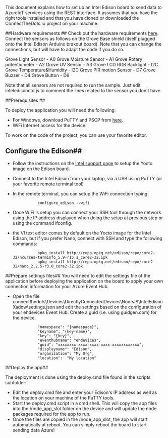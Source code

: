 This document explains how to set up an Intel Edison board to send data to AzureIoT services using the REST interface. 
It assumes that you have the right tools installed and that you have cloned or downloaded the ConnectTheDots.io project on your machine.

##Hardware requirements ##
Check out the hardware requirements [here](hardware.md).
Connect the sensors as follows on the Grove Base shield (itself plugged onto the Intel Edison Arduino brakout board). Note that you can change the connections, but will have to adapt the code if you do so.

Grove Light Sensor           -   A0
Grove Moisture Sensor        -   A1
Grove Rotary potentiometer   -   A2
Grove UV Sensor              -   A3
Grove LCD RGB Backlight      -  I2C
Grove Temperature&Humidity   -  I2C
Grove PIR motion Sensor      -   D7
Grove Buzzer                 -   D4
Grove Button                 -   D6

Note that all sensors are not required to run the sample. Just edit inteledisonctd.js to comment the lines related to the sensor you don't have.

##Prerequisites ##

To deploy the application you will need the following:

* For Windows, download PuTTY and PSCP from [here](http://www.putty.org/).
* WiFi Internet access for the device.

To work on the code of the project, you can use your favorite editor.

## Configure the Edison##

* Follow the instructions on the [Intel support page](https://communities.intel.com/docs/DOC-23192) to setup the Yocto image on the Edison board.
* Connect to the Intel Edison from your laptop, via a USB using PuTTY (or your favorite remote terminal tool)

* In the remote terminal, you can setup the WiFi connection typing:
                
                 configure_edison --wifi

* Once WiFi is setup you can connect your SSH tool through the network using the IP address displayed when doing the setup at previous step or using the command ifconfig.
* the VI text editor comes by default on the Yocto image for the Intel Edison, but if you prefer Nano, connect with SSH and type the following commands:

                 opkg install http://repo.opkg.net/edison/repo/core2-32/ncurses-terminfo_5.9-r15.1_core2-32.ipk
                 opkg install http://repo.opkg.net/edison/repo/core2-32/nano_2.2.5-r3.0_core2-32.ipk


##Prepare settings files##
You will need to edit the settings file of the application before deploying the application on the board to apply your own connection information for your Azure Event Hub.

* Open the file connectthedots\Devices\DirectlyConnectedDevices\NodeJS\IntelEdisonXadow\settings.json and edit the settings based on the configuration of your ehdevices Event Hub. Create a guid (i.e. using guidgen.com) for the device.

                 "namespace": "{namespace}",
                 "keyname": "{key-name}",
                 "key": "{key}",
                 "eventhubname": "ehdevices",
                 "guid": "xxxxxxxx-xxxx-xxxx-xxxx-xxxxxxxxxxxx",
                 "displayname": "Edison",
                 "organization": "My Org",
                 "location":  "My location"

##Deploy the app##

The deployment is done using the deploy.cmd file found in the scripts subfolder:

* Edit the deploy.cmd file and enter your Edison's IP address as well as the location on your machine of the PuTTY tools.
* Start the deploy.cmd script in a cmd shell. This will copy the app files into the /node_app_slot folder on the device and will update the node packages required for the app to run.
* Once the files are copied in the /node_app_slot, the app will start automatically at reboot. You can simply reboot the board to start sending data Azure!


